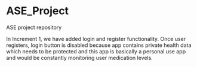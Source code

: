 # ASE_Project
ASE project repository

In Increment 1, we have added login and register functionality. 
Once user registers, login button is disabled because app contains private health data which needs to be protected and this app is basically a personal use app and would be constantly monitoring user medication levels.
